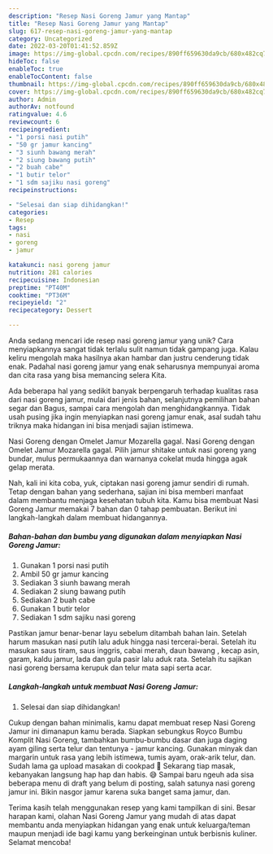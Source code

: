 ```yaml
---
description: "Resep Nasi Goreng Jamur yang Mantap"
title: "Resep Nasi Goreng Jamur yang Mantap"
slug: 617-resep-nasi-goreng-jamur-yang-mantap
category: Uncategorized
date: 2022-03-20T01:41:52.859Z
image: https://img-global.cpcdn.com/recipes/890ff659630da9cb/680x482cq70/nasi-goreng-jamur-foto-resep-utama.jpg
hideToc: false
enableToc: true
enableTocContent: false
thumbnail: https://img-global.cpcdn.com/recipes/890ff659630da9cb/680x482cq70/nasi-goreng-jamur-foto-resep-utama.jpg
cover: https://img-global.cpcdn.com/recipes/890ff659630da9cb/680x482cq70/nasi-goreng-jamur-foto-resep-utama.jpg
author: Admin
authorAv: notfound
ratingvalue: 4.6
reviewcount: 6
recipeingredient:
- "1 porsi nasi putih"
- "50 gr jamur kancing"
- "3 siunh bawang merah"
- "2 siung bawang putih"
- "2 buah cabe"
- "1 butir telor"
- "1 sdm sajiku nasi goreng"
recipeinstructions:

- "Selesai dan siap dihidangkan!"
categories:
- Resep
tags:
- nasi
- goreng
- jamur

katakunci: nasi goreng jamur 
nutrition: 281 calories
recipecuisine: Indonesian
preptime: "PT40M"
cooktime: "PT36M"
recipeyield: "2"
recipecategory: Dessert

---
```





Anda sedang mencari ide resep nasi goreng jamur yang unik? Cara menyiapkannya sangat tidak terlalu sulit namun tidak gampang juga. Kalau keliru mengolah maka hasilnya akan hambar dan justru cenderung tidak enak. Padahal nasi goreng jamur yang enak seharusnya mempunyai aroma dan cita rasa yang bisa memancing selera Kita.





Ada beberapa hal yang sedikit banyak berpengaruh terhadap kualitas rasa dari nasi goreng jamur, mulai dari jenis bahan, selanjutnya pemilihan bahan segar dan Bagus, sampai cara mengolah dan menghidangkannya. Tidak usah pusing jika ingin menyiapkan nasi goreng jamur enak,      asal sudah tahu triknya maka hidangan ini bisa menjadi sajian istimewa.














Nasi Goreng dengan Omelet Jamur Mozarella gagal. Nasi Goreng dengan Omelet Jamur Mozarella gagal. Pilih jamur shitake untuk nasi goreng yang bundar, mulus permukaannya dan warnanya cokelat muda hingga agak gelap merata.






Nah, kali ini kita coba, yuk, ciptakan nasi goreng jamur sendiri di rumah. Tetap dengan bahan yang sederhana, sajian ini bisa memberi manfaat dalam membantu menjaga kesehatan tubuh kita. Kamu bisa membuat Nasi Goreng Jamur memakai 7 bahan dan 0 tahap pembuatan. Berikut ini langkah-langkah dalam membuat hidangannya.

<!--inarticleads1-->

##### Bahan-bahan dan bumbu yang digunakan dalam menyiapkan Nasi Goreng Jamur:

1. Gunakan 1 porsi nasi putih
1. Ambil 50 gr jamur kancing
1. Sediakan 3 siunh bawang merah
1. Sediakan 2 siung bawang putih
1. Sediakan 2 buah cabe
1. Gunakan 1 butir telor
1. Sediakan 1 sdm sajiku nasi goreng


Pastikan jamur benar-benar layu sebelum ditambah bahan lain. Setelah harum masukan nasi putih lalu aduk hingga nasi tercerai-berai. Setelah itu masukan saus tiram, saus inggris, cabai merah, daun bawang , kecap asin, garam, kaldu jamur, lada dan gula pasir lalu aduk rata. Setelah itu sajikan nasi goreng bersama kerupuk dan telur mata sapi serta acar. 

<!--inarticleads2-->

##### Langkah-langkah untuk membuat Nasi Goreng Jamur:


1. Selesai dan siap dihidangkan!

Cukup dengan bahan minimalis, kamu dapat membuat resep Nasi Goreng Jamur ini dimanapun kamu berada. Siapkan sebungkus Royco Bumbu Komplit Nasi Goreng, tambahkan bumbu-bumbu dasar dan juga daging ayam giling serta telur dan tentunya - jamur kancing. Gunakan minyak dan margarin untuk rasa yang lebih istimewa, tumis ayam, orak-arik telur, dan. Sudah lama ga upload masakan di cookpad 🙈 Sekarang tiap masak, kebanyakan langsung hap hap dan habis. 😅 Sampai baru ngeuh ada sisa beberapa menu di draft yang belum di posting, salah satunya nasi goreng jamur ini. Bikin nasgor jamur karena suka banget sama jamur, dan. 

Terima kasih telah menggunakan resep yang kami tampilkan di sini. Besar harapan kami, olahan Nasi Goreng Jamur yang mudah di atas dapat membantu anda menyiapkan hidangan yang enak untuk keluarga/teman maupun menjadi ide bagi kamu yang berkeinginan untuk berbisnis kuliner. Selamat mencoba!
